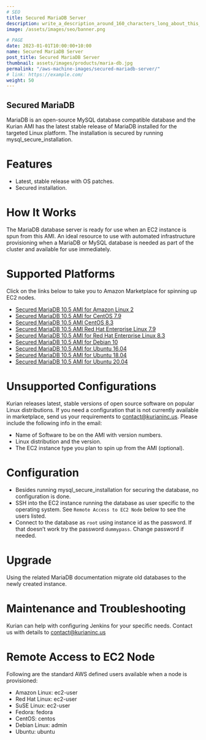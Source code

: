 ```yaml
---
# SEO
title: Secured MariaDB Server
description: write_a_description_around_160_characters_long_about_this_PRODUCT_POST
image: /assets/images/seo/banner.png

# PAGE
date: 2023-01-01T10:00:00+10:00
name: Secured MariaDB Server
post_title: Secured MariaDB Server
thumbnail: assets/images/products/maria-db.jpg
permalink: "/aws-machine-images/secured-mariadb-server/"
# link: https://example.com/
weight: 50
---
```


Secured MariaDB
---------------

MariaDB is an open-source MySQL database compatible database and the Kurian AMI has the latest stable release of MariaDB installed for the targeted Linux platform. The installation is secured by running mysql\_secure\_installation.

[](https://github.com/kurianinc/ami-pub/wiki/Secured-MariaDB-AMI#features)Features
==================================================================================

*   Latest, stable release with OS patches.
*   Secured installation.

[](https://github.com/kurianinc/ami-pub/wiki/Secured-MariaDB-AMI#how-it-works)How It Works
==========================================================================================

The MariaDB database server is ready for use when an EC2 instance is spun from this AMI. An ideal resource to use with automated infrastructure provisioning when a MariaDB or MySQL database is needed as part of the cluster and available for use immediately.

[](https://github.com/kurianinc/ami-pub/wiki/Secured-MariaDB-AMI#supported-platforms)Supported Platforms
========================================================================================================

Click on the links below to take you to Amazon Marketplace for spinning up EC2 nodes.

*   [Secured MariaDB 10.5 AMI for Amazon Linux 2](http://aws.amazon.com/marketplace/pp/B08T9X8CD6)
*   [Secured MariaDB 10.5 AMI for CentOS 7.9](http://aws.amazon.com/marketplace/pp/B08T9W487L)
*   [Secured MariaDB 10.5 AMI CentOS 8.3](https://aws.amazon.com/marketplace/pp/B08V1BDL9Z)
*   [Secured MariaDB 10.5 AMI Red Hat Enterprise Linux 7.9](http://aws.amazon.com/marketplace/pp/B08T9X3YSW)
*   [Secured MariaDB 10.5 AMI for Red Hat Enterprise Linux 8.3](https://aws.amazon.com/marketplace/pp/B08T9W7C1Q)
*   [Secured MariaDB 10.5 AMI for Debian 10](http://aws.amazon.com/marketplace/pp/B08T9VNBT1)
*   [Secured MariaDB 10.5 AMI for Ubuntu 16.04](https://aws.amazon.com/marketplace/pp/B08T1J35R1)
*   [Secured MariaDB 10.5 AMI for Ubuntu 18.04](http://aws.amazon.com/marketplace/pp/B08T9XXXPY)
*   [Secured MariaDB 10.5 AMI for Ubuntu 20.04](http://aws.amazon.com/marketplace/pp/B08T9VWKGW)

[](https://github.com/kurianinc/ami-pub/wiki/Secured-MariaDB-AMI#unsupported-configurations)Unsupported Configurations
======================================================================================================================

Kurian releases latest, stable versions of open source software on popular Linux distributions. If you need a configuration that is not currently available in marketplace, send us your requirements to [contact@kurianinc.us](mailto:contact@kurianinc.us). Please include the following info in the email:

*   Name of Software to be on the AMI with version numbers.
*   Linux distribution and the version.
*   The EC2 instance type you plan to spin up from the AMI (optional).

[](https://github.com/kurianinc/ami-pub/wiki/Secured-MariaDB-AMI#configuration)Configuration
============================================================================================

*   Besides running mysql\_secure\_installation for securing the database, no configuration is done.
*   SSH into the EC2 instance running the database as user specific to the operating system. See `Remote Access to EC2 Node` below to see the users listed.
*   Connect to the database as `root` using instance id as the password. If that doesn’t work try the password `dummypass`. Change password if needed.

[](https://github.com/kurianinc/ami-pub/wiki/Secured-MariaDB-AMI#upgrade)Upgrade
================================================================================

Using the related MariaDB documentation migrate old databases to the newly created instance.

[](https://github.com/kurianinc/ami-pub/wiki/Secured-MariaDB-AMI#maintenance-and-troubleshooting)Maintenance and Troubleshooting
================================================================================================================================

Kurian can help with configuring Jenkins for your specific needs. Contact us with details to [contact@kurianinc.us](mailto:contact@kurianinc.us)

[](https://github.com/kurianinc/ami-pub/wiki/Secured-MariaDB-AMI#remote-access-to-ec2-node)Remote Access to EC2 Node
====================================================================================================================

Following are the standard AWS defined users available when a node is provisioned:

*   Amazon Linux: ec2-user
*   Red Hat Linux: ec2-user
*   SuSE Linux: ec2-user
*   Fedora: fedora
*   CentOS: centos
*   Debian Linux: admin
*   Ubuntu: ubuntu